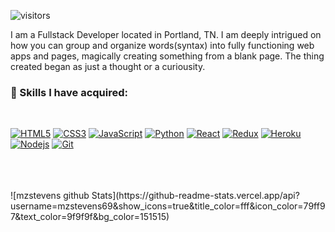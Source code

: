 ![visitors](https://visitor-badge.glitch.me/badge?page_id=mzstevens69.visitor-badge)

<!--- ${your.username}.${your.repo.id}--->




I am a Fullstack Developer located in Portland, TN.  I am deeply intrigued on how you can group and organize words(syntax) into fully functioning web apps and pages, magically creating something from a blank page.  The thing created began as just a thought or a curiousity.


### 🎯 Skills I have acquired:
<p align="center">
  
<br/>
  
[![HTML5](https://img.shields.io/badge/-HTML5-E34F26?style=flat&logo=html5&logoColor=white&link=https://github.com/mzstevens69)](https://github.com/mzstevens69) 
[![CSS3](https://img.shields.io/badge/-CSS3-1572B6?style=flat&logo=css3&link=https://github.com/mzstevens69)](https://github.com/mzstevens69) 
[![JavaScript](https://img.shields.io/badge/-JavaScript-black?style=flat&logo=javascript&link=https://github.com/mzstevens69)](https://github.com/mzstevens69)
[![Python](https://img.shields.io/badge/-Python-black?style=flat&logo=python&link=https://github.com/mzstevens69)](https://github.com/mzstevens69)
[![React](https://img.shields.io/badge/-React-black?style=flat&logo=react&link=https://github.com/mzstevens69)](https://github.com/mzstevens69)
[![Redux](https://img.shields.io/badge/-Redux-black?style=flat&logo=redux&link=https://github.com/mzstevens69)](https://github.com/mzstevens69)
[![Heroku](https://img.shields.io/badge/-Heroku-blueviolet?style=flat&logo=heroku&link=https://github.com/mzstevens69)](https://github.com/mzstevens69)
[![Nodejs](https://img.shields.io/badge/-Nodejs-green?style=flat&logo=Node.js&link=https://github.com/mzstevens69)](https://github.com/mzstevens69)
[![Git](https://img.shields.io/badge/-Git-black?style=flat&logo=git&link=https://github.com/mzstevens69)](https://github.com/mzstevens69)
</p>
<br/>
<br/>
<br/>
![mzstevens github Stats](https://github-readme-stats.vercel.app/api?username=mzstevens69&show_icons=true&title_color=fff&icon_color=79ff97&text_color=9f9f9f&bg_color=151515)

<br/>
